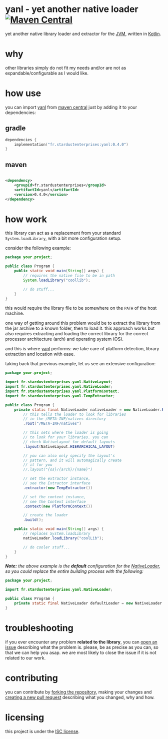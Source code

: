 # yanl - yet another native loader [![Maven Central][badge-mvnc]][yanl-mvnc]

yet another native library loader and extractor for the [JVM][jvm], written in [Kotlin][kotlin].

# why

other libraries simply do not fit my needs and/or are not as expandable/configurable as I would like.

# how use

you can import [yanl][yanl] from [maven central][mvnc] just by adding it to your dependencies:

## gradle

```kotlin
dependencies {
    implementation("fr.stardustenterprises:yanl:0.4.0")
}
```

## maven

```xml

<dependency>
    <groupId>fr.stardustenterprises</groupId>
    <artifactId>yanl</artifactId>
    <version>0.4.0</version>
</dependency>
```

# how work

this library can act as a replacement from your standard `System.loadLibrary`, with a bit more configuration setup.

consider the following example:

```java
package your.project;

public class Program {
    public static void main(String[] args) {
        // requires the native file to be in path
        System.loadLibrary("coollib");

        // do stuff...
    }
}
```

this would require the library file to be somewhere on the `PATH` of the host machine.

one way of getting around this problem would be to extract the library from the jar archive to a known folder, then to
load it. this approach works but also requires extracting and loading the correct library for the correct processor
architecture (arch) and operating system (OS).

and this is where [yanl][yanl] performs: we take care of platform detection, library extraction and location with ease.

[//]: # (and even let you customize which version of the library you would
 want to load based on processor flags)

taking back that previous example, let us see an extensive configuration:

```java
package your.project;

import fr.stardustenterprises.yanl.NativeLayout;
import fr.stardustenterprises.yanl.NativeLoader;
import fr.stardustenterprises.yanl.PlatformContext;
import fr.stardustenterprises.yanl.TempExtractor;

public class Program {
    private static final NativeLoader nativeLoader = new NativeLoader.Builder()
        // this tells the loader to look for libraries
        // in the /META-INF/natives directory
        .root("/META-INF/natives")

        // this sets where the loader is going
        // to look for your libraries. you can
        // check NativeLayout for default layouts
        .layout(NativeLayout.HIERARCHICAL_LAYOUT)

        // you can also only specify the layout's
        // pattern, and it will automagically create
        // it for you
        //.layout("{os}/{arch}/{name}")

        // set the extractor instance,
        // see the Extractor interface
        .extractor(new TempExtractor())

        // set the context instance,
        // see the Context interface
        .context(new PlatformContext())

        // create the loader
        .build();

    public static void main(String[] args) {
        // replaces System.loadLibrary
        nativeLoader.loadLibrary("coolLib");

        // do cooler stuff...
    }
}
```

***Note:** the above example is the **default** configuration for the [NativeLoader][blob-native-loader], so you could
replace the entire building process with the following:*

```java
package your.project;

import fr.stardustenterprises.yanl.NativeLoader;

public class Program {
    private static final NativeLoader defaultLoader = new NativeLoader.Builder().build();
}
```

# troubleshooting

if you ever encounter any problem **related to the library**, you can [open an issue][new-issue] describing what the
problem is. please, be as precise as you can, so that we can help you asap. we are most likely to close the issue if it
is not related to our work.

# contributing

you can contribute by [forking the repository][fork], making your changes and [creating a new pull request][new-pr]
describing what you changed, why and how.

# licensing

this project is under the [ISC license][blob-license].


<!-- Links -->

[jvm]: https://adoptium.net "adoptium website"

[kotlin]: https://kotlinlang.org "kotlin website"

[yanl]: https://github.com/stardust-enterprises/yanl "yanl github repository"

[fork]: https://github.com/stardust-enterprises/yanl/fork "fork this repository"

[new-pr]: https://github.com/stardust-enterprises/yanl/pulls/new "create a new pull request"

[new-issue]: https://github.com/stardust-enterprises/yanl/issues/new "create a new issue"

[mvnc]: https://repo1.maven.org/maven2/ "maven central website"

[yanl-mvnc]: https://maven-badges.herokuapp.com/maven-central/fr.stardustenterprises/yanl "maven central repository"

[blob-license]: https://github.com/stardust-enterprises/yanl/blob/trunk/LICENSE "LICENSE source file"

[blob-native-loader]: https://github.com/stardust-enterprises/yanl/blob/trunk/src/main/kotlin/fr/stardustenterprises/yanl/NativeLoader.kt "NativeLoader.kt source file"

<!-- Badges -->

[badge-mvnc]: https://maven-badges.herokuapp.com/maven-central/fr.stardustenterprises/yanl/badge.svg "maven central badge"
